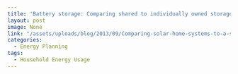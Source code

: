 ```yaml
---
title: 'Battery storage: Comparing shared to individually owned storage given rural demand profiles of a cluster of customers.'
layout: post
image: None
link: "/assets/uploads/blog/2013/09/Comparing-solar-home-systems-to-a-solar-microgrid-Lee-Shaw-Modi-FINAL.pdf"
categories:
  - Energy Planning
tags:
  - Household Energy Usage
---
```

